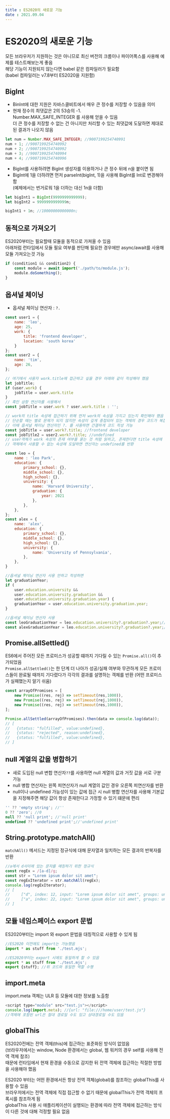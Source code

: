 ```yaml
---
title : ES2020의 새로운 기능  
date : 2021.09.04
---
```


# ES2020의 새로운 기능  
모든 브라우저가 지원하는 것은 아니므로 최신 버전의 크롬이나 파이어폭스를 사용해 예제를 테스트해보는게 좋음  
해당 기능이 지원되지 않는다면 babel 같은 컴파일러가 필요함  
(babel 컴파일러는 v7.8부터 ES2020을 지원함) 

## BigInt
* BinInt에 대한 지원은 자바스클비트에서 매우 큰 정수를 저장할 수 있음을 의미
* 현재 정수의 최댓값은 2의 53승의 -1.  
  Number.MAX_SAFE_INTEGER 를 사용해 얻을 수 있음  
  더 큰 정수를 저장할 수 없는 건 아니지만 처리할 수 있는 최댓값에 도달하면 제대로 된 결과가 나오지 않음
```js
let num = Number.MAX_SAFE_INTEGER; //9007199254740991
num + 1; //9007199254740992
num + 2; //9007199254740992
num + 3; //9007199254740994
num + 4; //9007199254740996
```
* BigInt를 사용하려면 BigInt 생성자를 이용하거나 큰 정수 뒤에 n을 붙이면 됨
* BigInt에 1을 더하려면 먼저 parseInt(bigInt, 1)을 사용해 BigInt를 Int로 변경해야 함  
  (예제에서는 번거로워 1을 더하는 대신 1n을 더함)
```js
let bigInt1 = BigInt(9999999999999);
let bigInt2 = 9999999999999n;

bigInt1 + 1n; //10000000000000n;
```


## 동적으로 가져오기
ES2020부터는 필요할때 모듈을 동적으로 가져올 수 있음  
아래처럼 런타임에서 모듈 필요 여부를 판단해 필요한 경우에만 async/await를 사용해 모듈 가져오는것 가능
```js
if (condition1 && condition2) {
    const module = await import('./path/to/module.js');
    module.doSomething();
}
```


## 옵셔널 체이닝
* 옵셔널 체이닝 연산자 : `?.` 
```js
const user1 = {
    name: 'leo',
    age: 25,
    work: {
        title: 'frontend developer',
        location: 'south korea'
    }
};
const user2 = {
    name: 'tim',
    age: 26,
};

// 여기에서 사용자 work.title에 접근하고 싶을 경우 아래와 같이 작성해야 했음
let jobTitle;
if (user.work) {
    jobTitle = user.work.title
}
// 혹인 삼항 연산자를 사용해서
const jobTitle = user.work ? user.work.title : '';

// work의 title 속성에 접근하기 위해 먼저 work의 속성을 가지고 있는지 확인해야 했음
// 단순할 때는 별로 문제가 되지 않지만 속성이 깊게 중첩되어 있는 객체의 경우 코드가 복잡해짐
// 이때 옵셔널 체이닝 연산자인 ?. 를 사용하면 간결하게 코드 작성 가능
const jobTitle = user.work?.title; //frontend developer
const jobTitle2 = user2.work?.title; //undefined
// user객체가 work 속성의 존재 여부를 묻는 것 처럼 읽히고, 존재한다면 title 속성에 접근할 수 있음
// 객체에서 사용할 수 없는 속성에 도달하면 연산자는 undefined를 반환
```
```js
const leo = {
    name : 'leo Park',
    education: {
        primary_school: {},
        middle_school: {},
        high_school: {},
        university: {
            name: 'Harvard University',
            graduation: {
                year: 2021
            },
        },
    },
};
const alex = {
    name: 'alex',
    education: {
        primary_school: {},
        middle_school: {},
        high_school: {},
        university: {
            name: 'University of Pennsylvania',
        },
    },
}

//옵셔널 체이닝 연산자 사용 안하고 작성하면
let graduationYear;
if (
    user.education.university && 
    user.education.university.graduation && 
    user.education.university.graduation.year) {
    graduationYear = user.education.university.graduation.year;
}

//옵셔널 체이닝 연산자 사용
const leoGraduationYear = leo.education.university?.graduation?.year;//2021
const alexGraduationYear = leo.education.university?.graduation?.year;//undefined
```

## Promise.allSettled()
ES6에서 주어진 모든 프로미스가 성공할 떄까지 기다릴 수 있는 `Promise.all()`이 추가되었음  
`Promise.allSettled()`는 한 단계 더 나아가 성공/실패 여부와 무관하게 모든 프로미스들이 
완료될 때까지 기다렸다가 각각의 결과를 설명하는 객체를 반환 (어떤 프로미스가 실패했는지 알기 쉬움)
```js
const arrayOfPromises = [
    new Promise((res, rej) => setTimeout(res,1000)),
    new Promise((res, rej) => setTimeout(rej,1000)),
    new Promise((res, rej) => setTimeout(res,1000)),
];

Promise.allSettled(arrayOfPromises).then(data => console.log(data));
// [
//   {status: "fulfilled", value:undefined},
//   {status: "rejected", reason:undefined},
//   {status: "fulfilled", value:undefined},
// ]
```


## null 계열의 값을 병합하기
* 새로 도입된 null 변합 연산자`??`를 사용하면 null 계열의 값과 거짓 값을 서로 구분 가능  
* null 병합 연산자는 왼쪽 피연산자가 null 계열의 값인 경우 오른쪽 피연산자를 반환
* null이나 undefined 가능성이 있는 값에 접근 시 null 병합 연산자를 사용해 기본값을 지정해주면 해당 값이 항상 존재한다고 가정할 수 있기 떄문에 편리
```js
'' ?? 'empty string'; //''
0 ?? 'zero'; //0
null ?? 'null print'; //'null print'
undefined ?? 'undefined print';//'undefined print'
```


## String.prototype.matchAll()
`matchAll()` 메서드는 지정된 정규식에 대해 문자열과 일치하는 모든 결과의 반복자를 반환
```js
//a에서 d사이에 있는 문자를 매칭하기 위한 정규식
const regEx = /[a-d]/g;
const str = "Lorem ipsum dolor sit amet";
const regExIterator = str.matchAll(regEx);
console.log(regExIterator);
// [
//     ["d", index: 12, input: "Lorem ipsum dolor sit amet", groups: undefined]
//     ["a", index: 22, input: "Lorem ipsum dolor sit amet", groups: undefined]
// ]
```


## 모듈 네임스페이스 export 문법
ES2020부터는 import 와 export 문법을 대칭적으로 사용할 수 있게 됨
```js
//ES2020 이전에도 import는 가능했음 
import * as stuff from './test.mjs';

//ES2020부터는 export 시에도 동일하게 할 수 있음  
export * as stuff from './test.mjs';
export {stuff}; //위 코드와 동일한 역할 수행
```


## import.meta
import.meta 객체는 ULR 등 모듈에 대한 정보를 노출함
```js
<script type="module" src="test.js"></script>
console.log(import.meta); //{url: "file:///home/user/test.js"}
//객체에 포함된 url은 절대 경로일 수도 있고 상대경로일 수도 있음
```


## globalThis
ES2020전에는 전역 객체(this)에 접근하는 표준화된 방식이 없었음  
(브라우저에서는 window, Node 환경에서는 global, 웹 워커의 경우 self를 사용해 전역 객체 참조)  
때문에 런타임에서 현재 환경을 수동으로 감지한 뒤 전역 객체에 접근하는 적절한 방법을 사용해야 했음
  
ES2020 부터는 어떤 환경에서든 항상 전역 객체(global)를 참조하는 globalThis를 사용할 수 있음  
브라우저에서는 전역 객체에 직접 접근할 수 없기 때문에 globalThis가 전역 객체의 프록시를 참조하게 됨  
globalThis 사용 시 애플리케이션이 실행되는 환경에 따라 전역 객체에 접근하는 방식이 다른 것에 대해 걱정할 필요 없음

